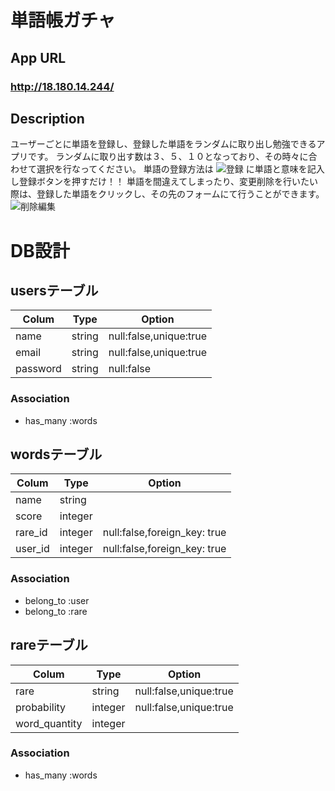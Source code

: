 # 単語帳ガチャ

## App URL

### **http://18.180.14.244/**  

## Description

ユーザーごとに単語を登録し、登録した単語をランダムに取り出し勉強できるアプリです。
ランダムに取り出す数は３、５、１０となっており、その時々に合わせて選択を行なってください。
単語の登録方法は
![登録](https://user-images.githubusercontent.com/60500667/79388496-67be9d00-7fa8-11ea-8838-52f9526454ee.png)
に単語と意味を記入し登録ボタンを押すだけ！！
単語を間違えてしまったり、変更削除を行いたい際は、登録した単語をクリックし、その先のフォームにて行うことができます。
![削除編集](https://user-images.githubusercontent.com/60500667/79389535-76598400-7fa9-11ea-9da2-8db3e5b6d753.png)


# DB設計

## usersテーブル

|Colum|Type|Option|
|-----|----|------|
|name|string|null:false,unique:true|
|email|string|null:false,unique:true|
|password|string|null:false|

### Association
- has_many :words


## wordsテーブル
|Colum|Type|Option|
|-----|----|------|
|name|string||
|score|integer||
|rare_id|integer|null:false,foreign_key: true|
|user_id|integer|null:false,foreign_key: true|

### Association
- belong_to :user
- belong_to :rare


## rareテーブル
|Colum|Type|Option|
|-----|----|------|
|rare|string|null:false,unique:true|
|probability|integer|null:false,unique:true|
|word_quantity|integer||

### Association
- has_many :words